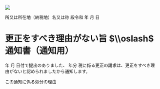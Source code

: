 ![](https://www.nta.go.jp/tmp/513ac3d8-3753-419e-a5dd-ff0465fcf05e/images/6557c8fbf0e9e70b4e27bd9103ec57fb58ff4cc5c04545f4cc08bee578b1a6e5.jpg)

所又は所在地（納税地）名又は称 殿令和 年 月 日

# 更正をすべき理由がない旨 $\\oslash$ 通知書（通知用）

年 月 日付で提出のありました、 年分 税に係る更正の請求は、更正をすべき理由がないと認められましたから通知します。

この通知に係る処分の理由